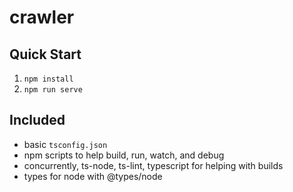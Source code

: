 # crawler

## Quick Start

1. `npm install`
2. `npm run serve`

## Included

- basic `tsconfig.json`
- npm scripts to help build, run, watch, and debug
- concurrently, ts-node, ts-lint, typescript for helping with builds
- types for node with @types/node
